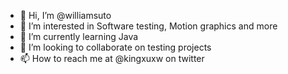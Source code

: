 - 👋 Hi, I’m @williamsuto
- 👀 I’m interested in Software testing, Motion graphics and more
- 🌱 I’m currently learning Java
- 💞️ I’m looking to collaborate on testing projects
- 📫 How to reach me at @kingxuxw on twitter

<!---
williamsuto/williamsuto is a ✨ special ✨ repository because its `README.md` (this file) appears on your GitHub profile.
You can click the Preview link to take a look at your changes.
--->
